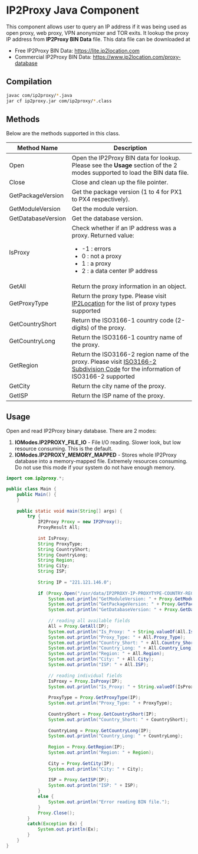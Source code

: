 # IP2Proxy Java Component

This component allows user to query an IP address if it was being used as open proxy, web proxy, VPN anonymizer and TOR exits. It lookup the proxy IP address from **IP2Proxy BIN Data** file. This data file can be downloaded at

* Free IP2Proxy BIN Data: https://lite.ip2location.com
* Commercial IP2Proxy BIN Data: https://www.ip2location.com/proxy-database

## Compilation

```bash
javac com/ip2proxy/*.java
jar cf ip2proxy.jar com/ip2proxy/*.class
```

## Methods
Below are the methods supported in this class.

|Method Name|Description|
|---|---|
|Open|Open the IP2Proxy BIN data for lookup. Please see the **Usage** section of the 2 modes supported to load the BIN data file.|
|Close|Close and clean up the file pointer.|
|GetPackageVersion|Get the package version (1 to 4 for PX1 to PX4 respectively).|
|GetModuleVersion|Get the module version.|
|GetDatabaseVersion|Get the database version.|
|IsProxy|Check whether if an IP address was a proxy. Returned value:<ul><li>-1 : errors</li><li>0 : not a proxy</li><li>1 : a proxy</li><li>2 : a data center IP address</li></ul>|
|GetAll|Return the proxy information in an object.|
|GetProxyType|Return the proxy type. Please visit <a href="https://www.ip2location.com/databases/px4-ip-proxytype-country-region-city-isp" target="_blank">IP2Location</a> for the list of proxy types supported|
|GetCountryShort|Return the ISO3166-1 country code (2-digits) of the proxy.|
|GetCountryLong|Return the ISO3166-1 country name of the proxy.|
|GetRegion|Return the ISO3166-2 region name of the proxy. Please visit <a href="https://www.ip2location.com/free/iso3166-2" target="_blank">ISO3166-2 Subdivision Code</a> for the information of ISO3166-2 supported|
|GetCity|Return the city name of the proxy.|
|GetISP|Return the ISP name of the proxy.|

## Usage

Open and read IP2Proxy binary database. There are 2 modes:

1. **IOModes.IP2PROXY_FILE_IO** - File I/O reading. Slower look, but low resource consuming. This is the default.
2. **IOModes.IP2PROXY_MEMORY_MAPPED** - Stores whole IP2Proxy database into a memory-mapped file. Extremely resources consuming. Do not use this mode if your system do not have enough memory.

```java
import com.ip2proxy.*;

public class Main {
	public Main() {
	}
	
	public static void main(String[] args) {
		try {
			IP2Proxy Proxy = new IP2Proxy();
			ProxyResult All;
			
			int IsProxy;
			String ProxyType;
			String CountryShort;
			String CountryLong;
			String Region;
			String City;
			String ISP;
			
			String IP = "221.121.146.0";
			
			if (Proxy.Open("/usr/data/IP2PROXY-IP-PROXYTYPE-COUNTRY-REGION-CITY-ISP.SAMPLE.BIN", IP2Proxy.IOModes.IP2PROXY_MEMORY_MAPPED) == 0) {
				System.out.println("GetModuleVersion: " + Proxy.GetModuleVersion());
				System.out.println("GetPackageVersion: " + Proxy.GetPackageVersion());
				System.out.println("GetDatabaseVersion: " + Proxy.GetDatabaseVersion());
				
				// reading all available fields
				All = Proxy.GetAll(IP);
				System.out.println("Is_Proxy: " + String.valueOf(All.Is_Proxy));
				System.out.println("Proxy_Type: " + All.Proxy_Type);
				System.out.println("Country_Short: " + All.Country_Short);
				System.out.println("Country_Long: " + All.Country_Long);
				System.out.println("Region: " + All.Region);
				System.out.println("City: " + All.City);
				System.out.println("ISP: " + All.ISP);
				
				// reading individual fields
				IsProxy = Proxy.IsProxy(IP);
				System.out.println("Is_Proxy: " + String.valueOf(IsProxy));
				
				ProxyType = Proxy.GetProxyType(IP);
				System.out.println("Proxy_Type: " + ProxyType);
				
				CountryShort = Proxy.GetCountryShort(IP);
				System.out.println("Country_Short: " + CountryShort);
				
				CountryLong = Proxy.GetCountryLong(IP);
				System.out.println("Country_Long: " + CountryLong);
				
				Region = Proxy.GetRegion(IP);
				System.out.println("Region: " + Region);
				
				City = Proxy.GetCity(IP);
				System.out.println("City: " + City);
				
				ISP = Proxy.GetISP(IP);
				System.out.println("ISP: " + ISP);
			}
			else {
				System.out.println("Error reading BIN file.");
			}
			Proxy.Close();
		}
		catch(Exception Ex) {
			System.out.println(Ex);
		}
	}
}
```

